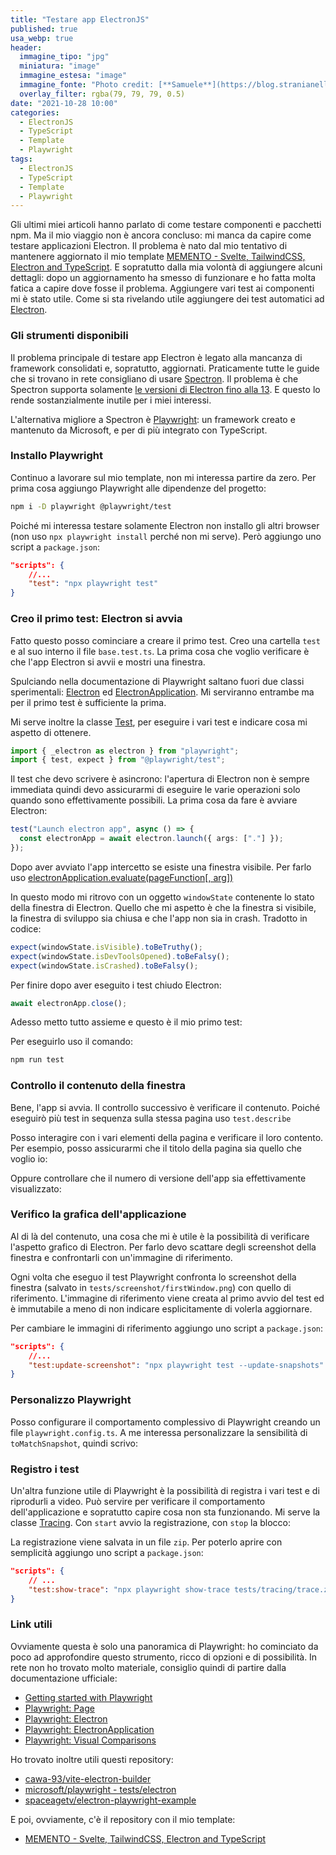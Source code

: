 ```yaml
---
title: "Testare app ElectronJS"
published: true
usa_webp: true
header:
  immagine_tipo: "jpg"
  miniatura: "image"
  immagine_estesa: "image"
  immagine_fonte: "Photo credit: [**Samuele**](https://blog.stranianelli.com/)"
  overlay_filter: rgba(79, 79, 79, 0.5)
date: "2021-10-28 10:00"
categories:
  - ElectronJS
  - TypeScript
  - Template
  - Playwright
tags:
  - ElectronJS
  - TypeScript
  - Template
  - Playwright
---
```


Gli ultimi miei articoli hanno parlato di come testare componenti e pacchetti npm. Ma il mio viaggio non è ancora concluso: mi manca da capire come testare applicazioni Electron. Il problema è nato dal mio tentativo di mantenere aggiornato il mio template [MEMENTO - Svelte, TailwindCSS, Electron and TypeScript](https://github.com/el3um4s/memento-svelte-electron-typescript). E sopratutto dalla mia volontà di aggiungere alcuni dettagli: dopo un aggiornamento ha smesso di funzionare e ho fatta molta fatica a capire dove fosse il problema. Aggiungere vari test ai componenti mi è stato utile. Come si sta rivelando utile aggiungere dei test automatici ad [Electron](https://www.electronjs.org/).

### Gli strumenti disponibili

Il problema principale di testare app Electron è legato alla mancanza di framework consolidati e, sopratutto, aggiornati. Praticamente tutte le guide che si trovano in rete consigliano di usare [Spectron](https://www.electronjs.org/spectron). Il problema è che Spectron supporta solamente [le versioni di Electron fino alla 13](https://github.com/electron-userland/spectron/issues/896). E questo lo rende sostanzialmente inutile per i miei interessi.

L'alternativa migliore a Spectron è [Playwright](https://playwright.dev/): un framework creato e mantenuto da Microsoft, e per di più integrato con TypeScript.

### Installo Playwright

Continuo a lavorare sul mio template, non mi interessa partire da zero. Per prima cosa aggiungo Playwright alle dipendenze del progetto:

```bash
npm i -D playwright @playwright/test
```

Poiché mi interessa testare solamente Electron non installo gli altri browser (non uso `npx playwright install` perché non mi serve). Però aggiungo uno script a `package.json`:

```json
"scripts": {
	//...
	"test": "npx playwright test"
}
```

### Creo il primo test: Electron si avvia

Fatto questo posso cominciare a creare il primo test. Creo una cartella `test` e al suo interno il file `base.test.ts`. La prima cosa che voglio verificare è che l'app Electron si avvii e mostri una finestra.

Spulciando nella documentazione di Playwright saltano fuori due classi sperimentali: [Electron](https://playwright.dev/docs/api/class-electron/) ed [ElectronApplication](https://playwright.dev/docs/api/class-electronapplication). Mi serviranno entrambe ma per il primo test è sufficiente la prima.

Mi serve inoltre la classe [Test](https://playwright.dev/docs/api/class-test/), per eseguire i vari test e indicare cosa mi aspetto di ottenere.

```ts
import { _electron as electron } from "playwright";
import { test, expect } from "@playwright/test";
```

Il test che devo scrivere è asincrono: l'apertura di Electron non è sempre immediata quindi devo assicurarmi di eseguire le varie operazioni solo quando sono effettivamente possibili. La prima cosa da fare è avviare Electron:

```ts
test("Launch electron app", async () => {
  const electronApp = await electron.launch({ args: ["."] });
});
```

Dopo aver avviato l'app intercetto se esiste una finestra visibile. Per farlo uso [electronApplication.evaluate(pageFunction[, arg])](https://playwright.dev/docs/api/class-electronapplication#electron-application-evaluate)

<script src="https://gist.github.com/el3um4s/64990fcd4c3dcd5f3f4e1c8be4d428b7.js"></script>

In questo modo mi ritrovo con un oggetto `windowState` contenente lo stato della finestra di Electron. Quello che mi aspetto è che la finestra si visibile, la finestra di sviluppo sia chiusa e che l'app non sia in crash. Tradotto in codice:

```ts
expect(windowState.isVisible).toBeTruthy();
expect(windowState.isDevToolsOpened).toBeFalsy();
expect(windowState.isCrashed).toBeFalsy();
```

Per finire dopo aver eseguito i test chiudo Electron:

```ts
await electronApp.close();
```

Adesso metto tutto assieme e questo è il mio primo test:

<script src="https://gist.github.com/el3um4s/9bc6fc06d8726ea9aabb7f570e0332b9.js"></script>

Per eseguirlo uso il comando:

```bash
npm run test
```

### Controllo il contenuto della finestra

Bene, l'app si avvia. Il controllo successivo è verificare il contenuto. Poiché eseguirò più test in sequenza sulla stessa pagina uso `test.describe`

<script src="https://gist.github.com/el3um4s/615c5a669d50aa1572d9cb733e13db71.js"></script>

Posso interagire con i vari elementi della pagina e verificare il loro contento. Per esempio, posso assicurarmi che il titolo della pagina sia quello che voglio io:

<script src="https://gist.github.com/el3um4s/164a153b7097ca53ecd4904e12721bbd.js"></script>

Oppure controllare che il numero di versione dell'app sia effettivamente visualizzato:

<script src="https://gist.github.com/el3um4s/98475c5449875b0a298c70bb2eb97a0e.js"></script>

### Verifico la grafica dell'applicazione

Al di là del contenuto, una cosa che mi è utile è la possibilità di verificare l'aspetto grafico di Electron. Per farlo devo scattare degli screenshot della finestra e confrontarli con un'immagine di riferimento.

<script src="https://gist.github.com/el3um4s/ae44bf6004c2673e770d3a96c5594ab0.js"></script>

Ogni volta che eseguo il test Playwright confronta lo screenshot della finestra (salvato in `tests/screenshot/firstWindow.png`) con quello di riferimento. L'immagine di riferimento viene creata al primo avvio del test ed è immutabile a meno di non indicare esplicitamente di volerla aggiornare.

Per cambiare le immagini di riferimento aggiungo uno script a `package.json`:

```json
"scripts": {
	//...
	"test:update-screenshot": "npx playwright test --update-snapshots"
}
```

### Personalizzo Playwright

Posso configurare il comportamento complessivo di Playwright creando un file `playwright.config.ts`. A me interessa personalizzare la sensibilità di `toMatchSnapshot`, quindi scrivo:

<script src="https://gist.github.com/el3um4s/f8b1f510ff9770c962e835ba0a3c3c0d.js"></script>

### Registro i test

Un'altra funzione utile di Playwright è la possibilità di registra i vari test e di riprodurli a video. Può servire per verificare il comportamento dell'applicazione e sopratutto capire cosa non sta funzionando. Mi serve la classe [Tracing](https://playwright.dev/docs/api/class-tracing). Con `start` avvio la registrazione, con `stop` la blocco:

<script src="https://gist.github.com/el3um4s/d16111e7d2112963f38dba7ca76c3577.js"></script>

La registrazione viene salvata in un file `zip`. Per poterlo aprire con semplicità aggiungo uno script a `package.json`:

```json
"scripts": {
	// ...
	"test:show-trace": "npx playwright show-trace tests/tracing/trace.zip"
}
```

### Link utili

Ovviamente questa è solo una panoramica di Playwright: ho cominciato da poco ad approfondire questo strumento, ricco di opzioni e di possibilità. In rete non ho trovato molto materiale, consiglio quindi di partire dalla documentazione ufficiale:

- [Getting started with Playwright](https://playwright.dev/docs/intro/)
- [Playwright: Page](https://playwright.dev/docs/api/class-page)
- [Playwright: Electron](https://playwright.dev/docs/api/class-electron/)
- [Playwright: ElectronApplication](https://playwright.dev/docs/api/class-electronapplication)
- [Playwright: Visual Comparisons](https://playwright.dev/docs/test-snapshots/)

Ho trovato inoltre utili questi repository:

- [cawa-93/vite-electron-builder](https://github.com/cawa-93/vite-electron-builder/blob/7d2df55fd8a0b3a803963d62558f719c9034ba2a/tests/app.spec.js)
- [microsoft/playwright - tests/electron](https://github.com/microsoft/playwright/tree/master/tests/electron)
- [spaceagetv/electron-playwright-example](https://github.com/spaceagetv/electron-playwright-example)

E poi, ovviamente, c'è il repository con il mio template:

- [MEMENTO - Svelte, TailwindCSS, Electron and TypeScript](https://github.com/el3um4s/memento-svelte-electron-typescript)
